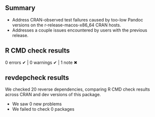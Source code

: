 ## Summary

* Address CRAN-observed test failures caused by too-low Pandoc versions on
  the r-release-macos-x86_64 CRAN hosts.
* Addresses a couple issues encountered by users with the previous release.

## R CMD check results

0 errors ✔ | 0 warnings ✔ | 1 note ✖

## revdepcheck results

We checked 20 reverse dependencies, comparing R CMD check results across CRAN and dev versions of this package.

 * We saw 0 new problems
 * We failed to check 0 packages
